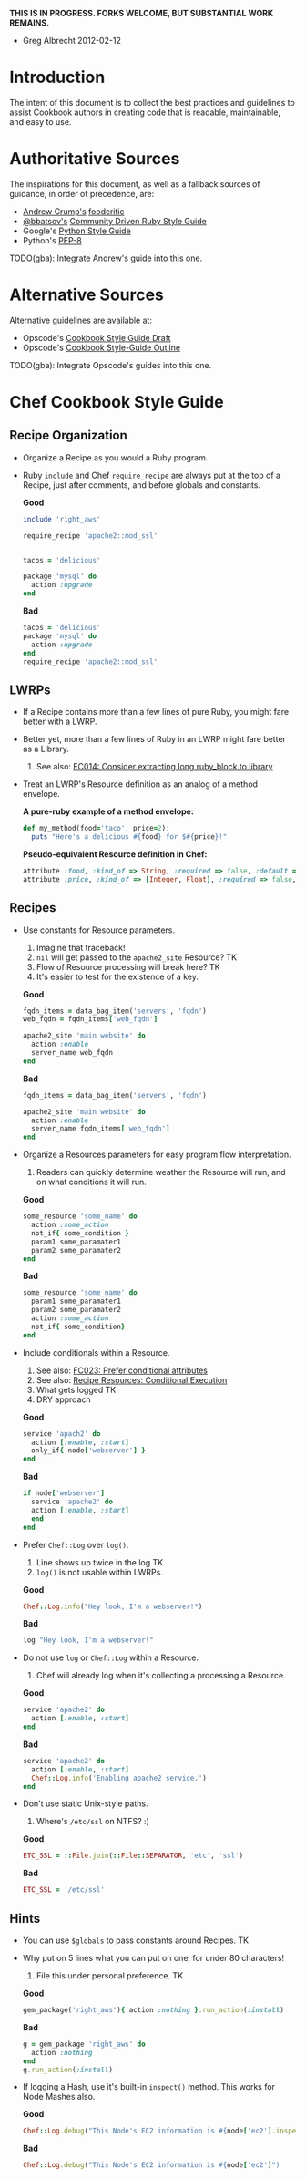 **THIS IS IN PROGRESS. FORKS WELCOME, BUT SUBSTANTIAL WORK REMAINS.**
 - Greg Albrecht 2012-02-12

# Introduction

The intent of this document is to collect the best practices and guidelines
to assist Cookbook authors in creating code that is readable, maintainable, 
and easy to use.


# Authoritative Sources

The inspirations for this document, as well as a fallback sources of
guidance, in order of precedence, are:

* [Andrew Crump's](https://twitter.com/acrmp) [foodcritic](http://acrmp.github.com/foodcritic/)
* [@bbatsov's](https://twitter.com/bbatsov) [Community Driven Ruby Style Guide](https://github.com/bbatsov/ruby-style-guide)
* Google's [Python Style Guide](http://google-styleguide.googlecode.com/svn/trunk/pyguide.html)
* Python's [PEP-8](http://www.python.org/dev/peps/pep-0008/)

TODO(gba): Integrate Andrew's guide into this one.


# Alternative Sources

Alternative guidelines are available at:

* Opscode's [Cookbook Style Guide Draft](http://wiki.opscode.com/display/chef/Cookbook+Style+Guide+Draft)
* Opscode's [Cookbook Style-Guide Outline](http://wiki.opscode.com/display/chef/Cookbook+Style-Guide+Outline)

TODO(gba): Integrate Opscode's guides into this one.

# Chef Cookbook Style Guide
## Recipe Organization
* Organize a Recipe as you would a Ruby program.
* Ruby `include` and Chef `require_recipe` are always put at the top of a Recipe, just after comments, and before globals and constants.

  **Good**


  ```Ruby
  include 'right_aws'

  require_recipe 'apache2::mod_ssl'


  tacos = 'delicious'

  package 'mysql' do
    action :upgrade
  end
  ```

  **Bad**

  ```ruby
  tacos = 'delicious'
  package 'mysql' do
    action :upgrade
  end
  require_recipe 'apache2::mod_ssl'
  ```


## LWRPs
* If a Recipe contains more than a few lines of pure Ruby, you might fare better with a LWRP.
* Better yet, more than a few lines of Ruby in an LWRP might fare better as a Library.
  1. See also: [FC014: Consider extracting long ruby_block to library](http://acrmp.github.com/foodcritic/#FC014)

* Treat an LWRP's Resource definition as an analog of a method envelope.

  **A pure-ruby example of a method envelope:**

  ```ruby
  def my_method(food='taco', price=2):
    puts "Here's a delicious #{food} for $#{price}!"
  ```

  **Pseudo-equivalent Resource definition in Chef:**

  ```ruby
  attribute :food, :kind_of => String, :required => false, :default => 'taco', :regex => /\w+/
  attribute :price, :kind_of => [Integer, Float], :required => false, :default => 1
  ```


## Recipes
* Use constants for Resource parameters.
  1. Imagine that traceback!
  2. `nil` will get passed to the `apache2_site` Resource? TK
  3. Flow of Resource processing will break here? TK
  4. It's easier to test for the existence of a key.

  **Good**

  ```ruby
  fqdn_items = data_bag_item('servers', 'fqdn')
  web_fqdn = fqdn_items['web_fqdn']
  
  apache2_site 'main website' do
    action :enable
    server_name web_fqdn
  end
  ```

  **Bad**

  ```ruby
  fqdn_items = data_bag_item('servers', 'fqdn')
  
  apache2_site 'main website' do
    action :enable
    server_name fqdn_items['web_fqdn']
  end
  ```

* Organize a Resources parameters for easy program flow interpretation.
  1. Readers can quickly determine weather the Resource will run, and on what conditions it will run.

  **Good**
  
  ```ruby
  some_resource 'some_name' do
    action :some_action
    not_if{ some_condition }
    param1 some_paramater1
    param2 some_paramater2
  end
  ```

  **Bad**

  ```ruby
  some_resource 'some_name' do
    param1 some_paramater1
    param2 some_paramater2
    action :some_action
    not_if{ some_condition}
  end
  ```


* Include conditionals within a Resource.
  1. See also: [FC023: Prefer conditional attributes](http://acrmp.github.com/foodcritic/#FC023)
  2. See also: [Recipe Resources: Conditional Execution](http://wiki.opscode.com/display/chef/Resources#Resources-ConditionalExecution)
  3. What gets logged TK
  4. DRY approach

  **Good**

  ```Ruby
  service 'apach2' do
    action [:enable, :start]
    only_if{ node['webserver'] }
  end
  ```

  **Bad**

  ```ruby
  if node['webserver']
    service 'apache2' do
    action [:enable, :start]
    end
  end
  ```

* Prefer `Chef::Log` over `log()`.
  1. Line shows up twice in the log TK
  2. `log()` is not usable within LWRPs.

  **Good**

  ```ruby
  Chef::Log.info("Hey look, I'm a webserver!")
  ```

  **Bad**

  ```ruby
  log "Hey look, I'm a webserver!"
  ```


* Do not use `log` or `Chef::Log` within a Resource.
  1. Chef will already log when it's collecting a processing a Resource.

  **Good**

  ```ruby
  service 'apache2' do
    action [:enable, :start]
  end
  ```

  **Bad**

  ```ruby
  service 'apache2' do
    action [:enable, :start]
    Chef::Log.info('Enabling apache2 service.')
  end
  ```

* Don't use static Unix-style paths.
  1. Where's `/etc/ssl` on NTFS? :)

  **Good**

  ```ruby
  ETC_SSL = ::File.join(::File::SEPARATOR, 'etc', 'ssl')
  ```

  **Bad**

  ```ruby
  ETC_SSL = '/etc/ssl'
  ```


## Hints
* You can use `$globals` to pass constants around Recipes. TK
* Why put on 5 lines what you can put on one, for under 80 characters!
  1. File this under personal preference. TK

  **Good**

  ```ruby
  gem_package('right_aws'){ action :nothing }.run_action(:install)
  ```

  **Bad**

  ```ruby
  g = gem_package 'right_aws' do
    action :nothing
  end
  g.run_action(:install)
  ```


* If logging a Hash, use it's built-in `inspect()` method. This works for Node Mashes also.

  **Good**

  ```ruby
  Chef::Log.debug("This Node's EC2 information is #{node['ec2'].inspect}")
  ```

  **Bad**

  ```ruby
  Chef::Log.debug("This Node's EC2 information is #{node['ec2']")
  ```